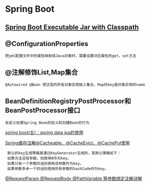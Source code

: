 # Spring Boot

## [Spring Boot Executable Jar with Classpath](https://stackoverflow.com/questions/39716796/spring-boot-executable-jar-with-classpath)

## @ConfigurationProperties

    把yml配置文件中的属性映射成Java对象时，需要设置对应属性的get，set方法

## @注解修饰List,Map集合
    @Autowired @Bean 把泛型的所有对象实例放入集合，Map的key是对象实例的name

## BeanDefinitionRegistryPostProcessor和BeanPostProcessor接口
    自定义处理Spring Bean的定义和创建Bean的行为

[spring boot(五)：spring data jpa的使用](https://www.cnblogs.com/ityouknow/p/5891443.html)

[Spring缓存注解@Cacheable、@CacheEvict、@CachePut使用](https://www.cnblogs.com/fashflying/p/6908028.html)
     
     默认的key生成策略是通过KeyGenerator生成的，其默认策略如下：
     如果方法没有参数，则使用0作为key。
     如果只有一个参数的话则使用该参数作为key。
     如果参数多余一个的话则使用所有参数的hashCode作为key。

[@RequestParam @RequestBody @PathVariable 等参数绑定注解详解](https://www.cnblogs.com/guoyinli/p/7056146.html)
